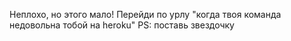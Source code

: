 Неплохо, но этого мало! Перейди по урлу "когда твоя команда недовольна тобой на heroku"
PS: поставь звездочку
